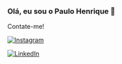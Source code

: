 ### Olá, eu sou o Paulo Henrique 🚀

Contate-me!

[![Instagram](https://img.shields.io/badge/Instagram-E4405F?style=for-the-badge&logo=instagram&logoColor=white)](https://instagram.com/pxulow/)

[![LinkedIn](https://img.shields.io/badge/LinkedIn-0077B5?style=for-the-badge&logo=linkedin&logoColor=white)](https://www.linkedin.com/in/paulo-henrique-marcasso-32873b1a5/)

